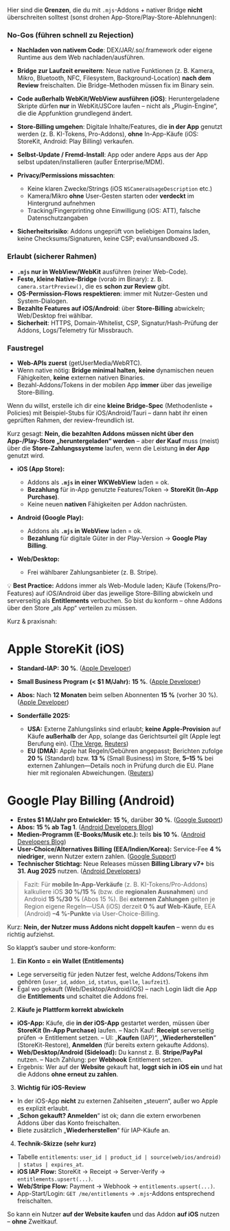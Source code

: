 Hier sind die **Grenzen**, die du mit `.mjs`-Addons + nativer Bridge **nicht** überschreiten solltest (sonst drohen App-Store/Play-Store-Ablehnungen):

### No-Gos (führen schnell zu Rejection)

* **Nachladen von nativem Code**: DEX/JAR/.so/.framework oder eigene Runtime aus dem Web nachladen/ausführen.
* **Bridge zur Laufzeit erweitern**: Neue native Funktionen (z. B. Kamera, Mikro, Bluetooth, NFC, Filesystem, Background-Location) **nach dem Review** freischalten. Die Bridge-Methoden müssen fix im Binary sein.
* **Code außerhalb WebKit/WebView ausführen (iOS)**: Heruntergeladene Skripte dürfen **nur** in WebKit/JSCore laufen – nicht als „Plugin-Engine“, die die Appfunktion grundlegend ändert.
* **Store-Billing umgehen**: Digitale Inhalte/Features, die **in der App** genutzt werden (z. B. KI-Tokens, Pro-Addons), **ohne** In-App-Käufe (iOS: StoreKit, Android: Play Billing) verkaufen.
* **Selbst-Update / Fremd-Install**: App oder andere Apps aus der App selbst updaten/installieren (außer Enterprise/MDM).
* **Privacy/Permissions missachten**:

  * Keine klaren Zwecke/Strings (iOS `NSCameraUsageDescription` etc.)
  * Kamera/Mikro **ohne** User-Gesten starten oder **verdeckt** im Hintergrund aufnehmen
  * Tracking/Fingerprinting ohne Einwilligung (iOS: ATT), falsche Datenschutzangaben
* **Sicherheitsrisiko**: Addons ungeprüft von beliebigen Domains laden, keine Checksums/Signaturen, keine CSP; eval/unsandboxed JS.

### Erlaubt (sicherer Rahmen)

* **`.mjs` nur in WebView/WebKit** ausführen (reiner Web-Code).
* **Feste, kleine Native-Bridge** (vorab im Binary): z. B. `camera.startPreview()`, die es **schon zur Review** gibt.
* **OS-Permission-Flows respektieren**: immer mit Nutzer-Gesten und System-Dialogen.
* **Bezahlte Features auf iOS/Android**: über **Store-Billing** abwickeln; Web/Desktop frei wählbar.
* **Sicherheit**: HTTPS, Domain-Whitelist, CSP, Signatur/Hash-Prüfung der Addons, Logs/Telemetry für Missbrauch.

### Faustregel

* **Web-APIs zuerst** (getUserMedia/WebRTC).
* Wenn native nötig: **Bridge minimal halten**, **keine** dynamischen neuen Fähigkeiten, **keine** externen nativen Binaries.
* Bezahl-Addons/Tokens in der mobilen App **immer** über das jeweilige Store-Billing.

Wenn du willst, erstelle ich dir eine **kleine Bridge-Spec** (Methodenliste + Policies) mit Beispiel-Stubs für iOS/Android/Tauri – dann habt ihr einen geprüften Rahmen, der review-freundlich ist.



Kurz gesagt: **Nein, die bezahlten Addons müssen nicht über den App-/Play-Store „heruntergeladen“ werden** – aber **der Kauf** muss (meist) über die **Store-Zahlungssysteme** laufen, wenn die Leistung **in der App** genutzt wird.

* **iOS (App Store):**

  * Addons als **`.mjs` in einer WKWebView** laden = ok.
  * **Bezahlung** für in-App genutzte Features/Token → **StoreKit (In-App Purchase)**.
  * Keine neuen **nativen** Fähigkeiten per Addon nachrüsten.

* **Android (Google Play):**

  * Addons als **`.mjs` in WebView** laden = ok.
  * **Bezahlung** für digitale Güter in der Play-Version → **Google Play Billing**.

* **Web/Desktop:**

  * Frei wählbarer Zahlungsanbieter (z. B. Stripe).

💡 **Best Practice:**
Addons immer als Web-Module laden; Käufe (Tokens/Pro-Features) auf iOS/Android über das jeweilige Store-Billing abwickeln und serverseitig als **Entitlements** verbuchen. So bist du konform – ohne Addons über den Store „als App“ verteilen zu müssen.


Kurz & praxisnah:

# Apple StoreKit (iOS)

* **Standard-IAP:** **30 %**. ([Apple Developer][1])
* **Small Business Program (< \$1 M/Jahr):** **15 %**. ([Apple Developer][2])
* **Abos:** Nach **12 Monaten** beim selben Abonnenten **15 %** (vorher 30 %). ([Apple Developer][3])
* **Sonderfälle 2025:**

  * **USA:** Externe Zahlungslinks sind erlaubt; **keine Apple-Provision** auf Käufe **außerhalb** der App, solange das Gerichtsurteil gilt (Apple legt Berufung ein). ([The Verge][4], [Reuters][5])
  * **EU (DMA):** Apple hat Regeln/Gebühren angepasst; Berichten zufolge **20 %** (Standard) bzw. **13 %** (Small Business) im Store, **5–15 %** bei externen Zahlungen—Details noch in Prüfung durch die EU. Plane hier mit regionalen Abweichungen. ([Reuters][6])

# Google Play Billing (Android)

* **Erstes \$1 M/Jahr pro Entwickler:** **15 %**, darüber **30 %**. ([Google Support][7])
* **Abos:** **15 % ab Tag 1**. ([Android Developers Blog][8])
* **Medien-Programm (E-Books/Musik etc.):** teils **bis 10 %**. ([Android Developers Blog][9])
* **User-Choice/Alternatives Billing (EEA/Indien/Korea):** Service-Fee **4 % niedriger**, wenn Nutzer extern zahlen. ([Google Support][10])
* **Technischer Stichtag:** Neue Releases müssen **Billing Library v7+** bis **31. Aug 2025** nutzen. ([Android Developers][11])

> Fazit: Für **mobile In-App-Verkäufe** (z. B. KI-Tokens/Pro-Addons) kalkuliere iOS **30 %/15 %** (bzw. die **regionalen Ausnahmen**) und Android **15 %/30 %** (Abos 15 %). Bei **externen Zahlungen** gelten je Region eigene Regeln—USA (iOS) derzeit **0 % auf Web-Käufe**, EEA (Android) **–4 %-Punkte** via User-Choice-Billing.

[1]: https://developer.apple.com/programs/whats-included/?utm_source=chatgpt.com "Membership Details - Apple Developer Program"
[2]: https://developer.apple.com/app-store/small-business-program/?utm_source=chatgpt.com "App Store Small Business Program"
[3]: https://developer.apple.com/app-store/subscriptions/?utm_source=chatgpt.com "Auto-renewable Subscriptions - App Store"
[4]: https://www.theverge.com/news/660025/apple-changes-app-store-rules-to-allow-external-purchases?utm_source=chatgpt.com "Apple changes App Store rules to allow external purchases"
[5]: https://www.reuters.com/sustainability/boards-policy-regulation/us-judge-rules-apple-violated-order-reform-app-store-2025-04-30/?utm_source=chatgpt.com "US judge rules Apple violated order to reform App Store"
[6]: https://www.reuters.com/legal/litigation/apple-changes-app-store-rules-eu-comply-with-antitrust-order-2025-06-26/?utm_source=chatgpt.com "Apple changes App Store rules in EU to comply with antitrust order"
[7]: https://support.google.com/googleplay/android-developer/answer/10632485?hl=en-GB&utm_source=chatgpt.com "Changes to Google Play's service fee in 2021"
[8]: https://android-developers.googleblog.com/2021/10/evolving-business-model.html?utm_source=chatgpt.com "Evolving our business model to address developer needs"
[9]: https://android-developers.googleblog.com/2021/10/whats-new-in-google-play.html?utm_source=chatgpt.com "Google Play updates from #AndroidDevSummit"
[10]: https://support.google.com/googleplay/android-developer/answer/13821247?hl=en&utm_source=chatgpt.com "Understanding user choice billing on Google Play"
[11]: https://developer.android.com/google/play/billing/release-notes?utm_source=chatgpt.com "Google Play Billing Library release notes"



Kurz: **Nein, der Nutzer muss Addons nicht doppelt kaufen** – wenn du es richtig aufziehst.

So klappt’s sauber und store-konform:

1. **Ein Konto = ein Wallet (Entitlements)**

* Lege serverseitig für jeden Nutzer fest, welche Addons/Tokens ihm gehören (`user_id`, `addon_id`, `status`, `quelle`, `laufzeit`).
* Egal wo gekauft (Web/Desktop/Android/iOS) – nach Login lädt die App die **Entitlements** und schaltet die Addons frei.

2. **Käufe je Plattform korrekt abwickeln**

* **iOS-App:** Käufe, die **in der iOS-App** gestartet werden, müssen über **StoreKit (In-App Purchase)** laufen.
  – Nach Kauf: **Receipt** serverseitig prüfen → Entitlement setzen.
  – UI: „**Kaufen** (IAP)“, „**Wiederherstellen**“ (StoreKit-Restore), **Anmelden** (für bereits extern gekaufte Addons).
* **Web/Desktop/Android (Sideload):** Du kannst z. B. **Stripe/PayPal** nutzen.
  – Nach Zahlung: per **Webhook** Entitlement setzen.
* Ergebnis: Wer auf der **Website** gekauft hat, **loggt sich in iOS ein** und hat die Addons **ohne erneut zu zahlen**.

3. **Wichtig für iOS-Review**

* In der iOS-App **nicht** zu externen Zahlseiten „steuern“, außer wo Apple es explizit erlaubt.
* „**Schon gekauft? Anmelden**“ ist ok; dann die extern erworbenen Addons über das Konto freischalten.
* Biete zusätzlich „**Wiederherstellen**“ für IAP-Käufe an.

4. **Technik-Skizze (sehr kurz)**

* Tabelle `entitlements`: `user_id | product_id | source(web/ios/android) | status | expires_at`.
* **iOS IAP Flow:** StoreKit → Receipt → Server-Verify → `entitlements.upsert(...)`.
* **Web/Stripe Flow:** Payment → Webhook → `entitlements.upsert(...)`.
* App-Start/Login: `GET /me/entitlements` → `.mjs`-Addons entsprechend freischalten.

So kann ein Nutzer **auf der Website kaufen** und das Addon **auf iOS** nutzen – **ohne** Zweitkauf.
